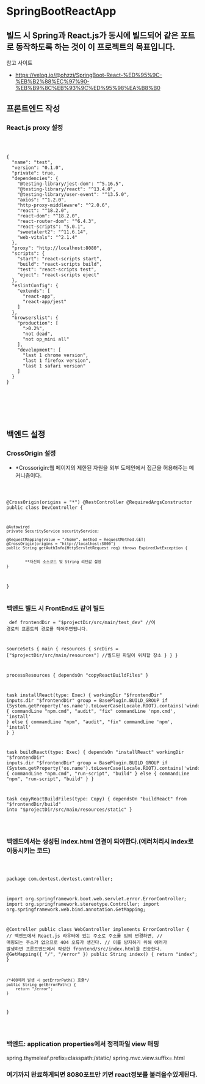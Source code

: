 # SpringBootReactApp

## 빌드 시 Spring과 React.js가 동시에 빌드되어 같은 포트로 동작하도록 하는 것이 이 프로젝트의 목표입니다.

참고 사이트

* https://velog.io/@ohzzi/SpringBoot-React-%ED%95%9C-%EB%B2%88%EC%97%90-%EB%B9%8C%EB%93%9C%ED%95%98%EA%B8%B0

## 프론트엔드 작성

### React.js proxy 설정

<pre><code>


{
  "name": "test",
  "version": "0.1.0",
  "private": true,
  "dependencies": {
    "@testing-library/jest-dom": "^5.16.5",
    "@testing-library/react": "^13.4.0",
    "@testing-library/user-event": "^13.5.0",
    "axios": "^1.2.0",
    "http-proxy-middleware": "^2.0.6",
    "react": "^18.2.0",
    "react-dom": "^18.2.0",
    "react-router-dom": "^6.4.3",
    "react-scripts": "5.0.1",
    "sweetalert2": "^11.6.14",
    "web-vitals": "^2.1.4"
  },
  "proxy": "http://localhost:8080",
  "scripts": {
    "start": "react-scripts start",
    "build": "react-scripts build",
    "test": "react-scripts test",
    "eject": "react-scripts eject"
  },
  "eslintConfig": {
    "extends": [
      "react-app",
      "react-app/jest"
    ]
  },
  "browserslist": {
    "production": [
      ">0.2%",
      "not dead",
      "not op_mini all"
    ],
    "development": [
      "last 1 chrome version",
      "last 1 firefox version",
      "last 1 safari version"
    ]
  }
}






</code></pre>

## 백엔드 설정

### CrossOrigin 설정

* *Crossorigin:웹 페이지의 제한된 자원을 외부 도메인에서 접근을 허용해주는 메커니즘이다.

<code><pre>

@CrossOrigin(origins = "*")
@RestController
@RequiredArgsConstructor
public class DevController {

    @Autowired
    private SecurityService securityService;

    @RequestMapping(value = "/home", method = RequestMethod.GET)
    @CrossOrigin(origins = "http://localhost:3000")
    public String getAuthInfo(HttpServletRequest req) throws ExpiredJwtException {
        

            **자신의 소스코드 및 String 리턴값 설정
    }

}
</code></pre>

### 백엔드 빌드 시 FrontEnd도 같이 빌드


<code><pre>
def frontendDir = "$projectDir/src/main/test_dev"           //이 경로의 프론트의 경로를 적어주면됩니다.

sourceSets {
	main {
		resources { srcDirs = ["$projectDir/src/main/resources"]    //빌드된 파일이 위치할 장소
		}
	}
}

processResources { dependsOn "copyReactBuildFiles" }

task installReact(type: Exec) {
	workingDir "$frontendDir"
	inputs.dir "$frontendDir"
	group = BasePlugin.BUILD_GROUP
	if (System.getProperty('os.name').toLowerCase(Locale.ROOT).contains('windows')) {
		commandLine "npm.cmd", "audit", "fix"
		commandLine 'npm.cmd', 'install' }
	else {
		commandLine "npm", "audit", "fix" commandLine 'npm', 'install'
	}
}

task buildReact(type: Exec) {
	dependsOn "installReact"
	workingDir "$frontendDir"
	inputs.dir "$frontendDir"
	group = BasePlugin.BUILD_GROUP
	if (System.getProperty('os.name').toLowerCase(Locale.ROOT).contains('windows')) {
		commandLine "npm.cmd", "run-script", "build"
	} else {
		commandLine "npm", "run-script", "build"
	}
}

task copyReactBuildFiles(type: Copy) {
	dependsOn "buildReact"
	from "$frontendDir/build"
	into "$projectDir/src/main/resources/static"
}


</code></pre>

### 백엔드에서는 생성된 index.html 연결이 되야한다.(에러처리시 index로 이동시키는 코드)

<code><pre>

package com.devtest.devtest.controller;

import org.springframework.boot.web.servlet.error.ErrorController;
import org.springframework.stereotype.Controller;
import org.springframework.web.bind.annotation.GetMapping;

@Controller
public class WebController implements ErrorController {
    // 백엔드에서 React.js 라우터에 있는 주소로 주소를 임의 변경하면,
    // 매핑되는 주소가 없으므로 404 오류가 생긴다.
    // 이를 방지하기 위해 에러가 발생하면 프론트엔드에서 작성한 frontend/src/index.html을 전송한다.
    @GetMapping({ "/", "/error" })
    public String index() {
        return "index";
    }

    /*400에러 발생 시 getErrorPath() 호출*/
    public String getErrorPath() {
        return "/error";
    }
}

</code></pre>

### 백엔드: application properties에서 정적파일 view 매핑

spring.thymeleaf.prefix=classpath:/static/
spring.mvc.view.suffix=.html



### 여기까지 완료하게되면 8080포트만 키면 react정보를 불러올수있게된다.




